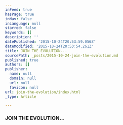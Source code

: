 ```yaml
---
inFeed: true
hasPage: true
inNav: false
inLanguage: null
starred: false
keywords: []
description: ''
datePublished: '2015-10-24T20:53:59.056Z'
dateModified: '2015-10-24T20:53:54.261Z'
title: JOIN THE EVOLUTION...
sourcePath: _posts/2015-10-24-join-the-evolution.md
published: true
authors: []
publisher:
  name: null
  domain: null
  url: null
  favicon: null
url: join-the-evolution/index.html
_type: Article

---
```

### JOIN THE EVOLUTION...